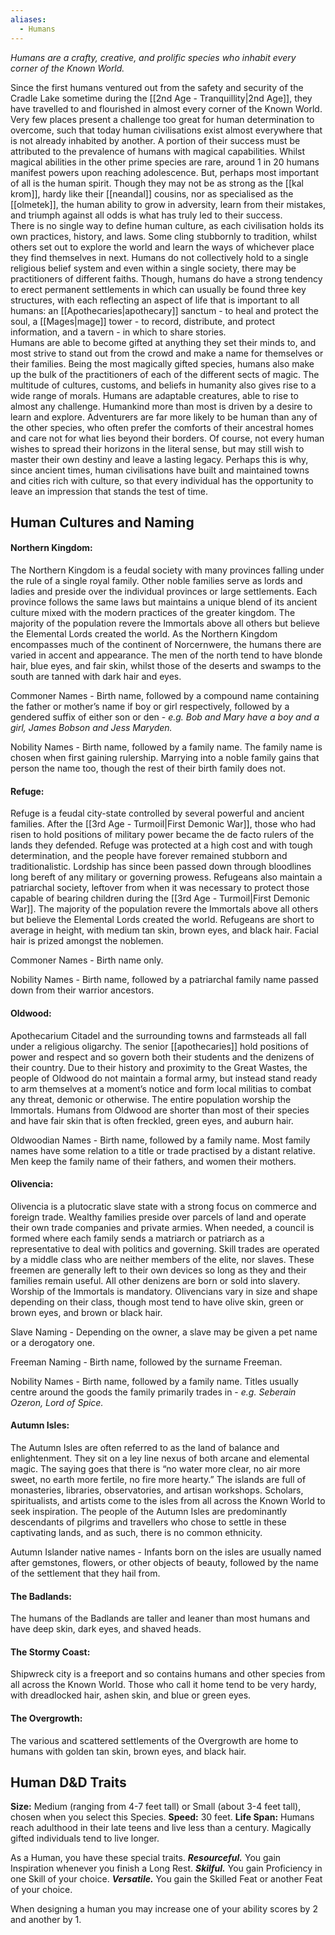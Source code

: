 ```yaml
---
aliases:
  - Humans
---
```

*Humans are a crafty, creative, and prolific species who inhabit every corner of the Known World.*

Since the first humans ventured out from the safety and security of the Cradle Lake sometime during the [[2nd Age - Tranquillity|2nd Age]], they have travelled to and flourished in almost every corner of the Known World. Very few places present a challenge too great for human determination to overcome, such that today human civilisations exist almost everywhere that is not already inhabited by another. A portion of their success must be attributed to the prevalence of humans with magical capabilities. Whilst magical abilities in the other prime species are rare, around 1 in 20 humans manifest powers upon reaching adolescence. But, perhaps most important of all is the human spirit. Though they may not be as strong as the [[kal krom]], hardy like their [[neandal]] cousins, nor as specialised as the [[olmetek]], the human ability to grow in adversity, learn from their mistakes, and triumph against all odds is what has truly led to their success.  
There is no single way to define human culture, as each civilisation holds its own practices, history, and laws. Some cling stubbornly to tradition, whilst others set out to explore the world and learn the ways of whichever place they find themselves in next. Humans do not collectively hold to a single religious belief system and even within a single society, there may be practitioners of different faiths. Though, humans do have a strong tendency to erect permanent settlements in which can usually be found three key structures, with each reflecting an aspect of life that is important to all humans: an [[Apothecaries|apothecary]] sanctum - to heal and protect the soul, a [[Mages|mage]] tower - to record, distribute, and protect information, and a tavern - in which to share stories.  
Humans are able to become gifted at anything they set their minds to, and most strive to stand out from the crowd and make a name for themselves or their families. Being the most magically gifted species, humans also make up the bulk of the practitioners of each of the different sects of magic. The multitude of cultures, customs, and beliefs in humanity also gives rise to a wide range of morals. Humans are adaptable creatures, able to rise to almost any challenge. Humankind more than most is driven by a desire to learn and explore. Adventurers are far more likely to be human than any of the other species, who often prefer the comforts of their ancestral homes and care not for what lies beyond their borders. Of course, not every human wishes to spread their horizons in the literal sense, but may still wish to master their own destiny and leave a lasting legacy. Perhaps this is why, since ancient times, human civilisations have built and maintained towns and cities rich with culture, so that every individual has the opportunity to leave an impression that stands the test of time.
## Human Cultures and Naming
#### Northern Kingdom:
The Northern Kingdom is a feudal society with many provinces falling under the rule of a single royal family. Other noble families serve as lords and ladies and preside over the individual provinces or large settlements. Each province follows the same laws but maintains a unique blend of its ancient culture mixed with the modern practices of the greater kingdom. The majority of the population revere the Immortals above all others but believe the Elemental Lords created the world. As the Northern Kingdom encompasses much of the continent of Norcernwere, the humans there are varied in accent and appearance. The men of the north tend to have blonde hair, blue eyes, and fair skin, whilst those of the deserts and swamps to the south are tanned with dark hair and eyes. 

Commoner Names - Birth name, followed by a compound name containing the father or mother’s name if boy or girl respectively, followed by a gendered suffix of either son or den - *e.g. Bob and Mary have a boy and a girl, James Bobson and Jess Maryden.*

Nobility Names - Birth name, followed by a family name. The family name is chosen when first gaining rulership. Marrying into a noble family gains that person the name too, though the rest of their birth family does not.  
#### Refuge:
Refuge is a feudal city-state controlled by several powerful and ancient families. After the [[3rd Age - Turmoil|First Demonic War]], those who had risen to hold positions of military power became the de facto rulers of the lands they defended. Refuge was protected at a high cost and with tough determination, and the people have forever remained stubborn and traditionalistic. Lordship has since been passed down through bloodlines long bereft of any military or governing prowess. Refugeans also maintain a patriarchal society, leftover from when it was necessary to protect those capable of bearing children during the [[3rd Age - Turmoil|First Demonic War]]. The majority of the population revere the Immortals above all others but believe the Elemental Lords created the world. Refugeans are short to average in height, with medium tan skin, brown eyes, and black hair. Facial hair is prized amongst the noblemen.

Commoner Names - Birth name only.  

Nobility Names - Birth name, followed by a patriarchal family name passed down from their warrior ancestors.
#### Oldwood:
Apothecarium Citadel and the surrounding towns and farmsteads all fall under a religious oligarchy. The senior [[apothecaries]] hold positions of power and respect and so govern both their students and the denizens of their country. Due to their history and proximity to the Great Wastes, the people of Oldwood do not maintain a formal army, but instead stand ready to arm themselves at a moment’s notice and form local militias to combat any threat, demonic or otherwise. The entire population worship the Immortals. Humans from Oldwood are shorter than most of their species and have fair skin that is often freckled, green eyes, and auburn hair.

Oldwoodian Names - Birth name, followed by a family name. Most family names have some relation to a title or trade practised by a distant relative. Men keep the family name of their fathers, and women their mothers.  
#### Olivencia:
Olivencia is a plutocratic slave state with a strong focus on commerce and foreign trade. Wealthy families preside over parcels of land and operate their own trade companies and private armies. When needed, a council is formed where each family sends a matriarch or patriarch as a representative to deal with politics and governing. Skill trades are operated by a middle class who are neither members of the elite, nor slaves. These freemen are generally left to their own devices so long as they and their families remain useful. All other denizens are born or sold into slavery. Worship of the Immortals is mandatory. Olivencians vary in size and shape depending on their class, though most tend to have olive skin, green or brown eyes, and brown or black hair.

Slave Naming - Depending on the owner, a slave may be given a pet name or a derogatory one.  

Freeman Naming - Birth name, followed by the surname Freeman.  

Nobility Names - Birth name, followed by a family name. Titles usually centre around the goods the family primarily trades in - *e.g. Seberain Ozeron, Lord of Spice.*  
#### Autumn Isles:
The Autumn Isles are often referred to as the land of balance and enlightenment. They sit on a ley line nexus of both arcane and elemental magic. The saying goes that there is “no water more clear, no air more sweet, no earth more fertile, no fire more hearty.” The islands are full of monasteries, libraries, observatories, and artisan workshops. Scholars, spiritualists, and artists come to the isles from all across the Known World to seek inspiration. The people of the Autumn Isles are predominantly descendants of pilgrims and travellers who chose to settle in these captivating lands, and as such, there is no common ethnicity.

Autumn Islander native names - Infants born on the isles are usually named after gemstones, flowers, or other objects of beauty, followed by the name of the settlement that they hail from.  
#### The Badlands:
The humans of the Badlands are taller and leaner than most humans and have deep skin, dark eyes, and shaved heads.  
#### The Stormy Coast:
Shipwreck city is a freeport and so contains humans and other species from all across the Known World. Those who call it home tend to be very hardy, with dreadlocked hair, ashen skin, and blue or green eyes.  
#### The Overgrowth:
The various and scattered settlements of the Overgrowth are home to humans with golden tan skin, brown eyes, and black hair.
## Human D&D Traits
**Size:** Medium (ranging from 4-7 feet tall) or Small (about 3-4 feet tall), chosen when you select this Species.
**Speed:** 30 feet.
**Life Span:** Humans reach adulthood in their late teens and live less than a century. Magically gifted individuals tend to live longer.

As a Human, you have these special traits.
_**Resourceful.**_ You gain Inspiration whenever you finish a Long Rest.
_**Skilful.**_ You gain Proficiency in one Skill of your choice.
_**Versatile.**_ You gain the Skilled Feat or another Feat of your choice.

When designing a human you may increase one of your ability scores by 2 and another by 1.